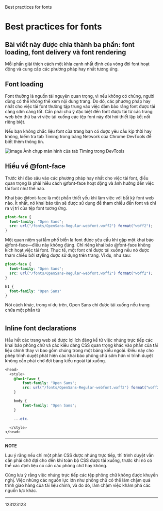 Best practices for fonts

# Best practices for fonts

## Bài viết này được chia thành ba phần: font loading, font delivery và font rendering
Mỗi phần giải thích cách một khía cạnh nhất định của vòng đời font hoạt động và cung cấp các phương pháp hay nhất tương ứng.

## Font loading
Font thường là nguồn tài nguyên quan trọng, vì nếu không có chúng, người dùng có thể không thể xem nội dung trang.
Do đó, các phương pháp hay nhất cho việc tải font thường tập trung vào việc đảm bảo rằng font được tải càng sớm càng tốt.
Cần phải chú ý đặc biệt đến font được tải từ các trang web bên thứ ba vì việc tải xuống các tệp font này đòi hỏi thiết lập kết nối riêng biệt.

Nếu bạn không chắc liệu font của trang bạn có được yêu cầu kịp thời hay không, kiểm tra tab Timing trong bảng Network của Chrome DevTools để biết thêm thông tin.

![image](https://github.com/mid-guy/web.dev/assets/99194082/9037da74-282a-4428-b6ed-7df4681952d7)
Ảnh chụp màn hình của tab Timing trong DevTools

## Hiểu về @font-face
Trước khi đào sâu vào các phương pháp hay nhất cho việc tải font, điều quan trọng là phải hiểu cách @font-face hoạt động và ảnh hưởng đến việc tải font như thế nào.

Khai báo @font-face là một phần thiết yếu khi làm việc với bất kỳ font web nào.
Ít nhất, nó khai báo tên sẽ được sử dụng để tham chiếu đến font và chỉ ra vị trí của tệp font tương ứng.

```css
@font-face {
  font-family: "Open Sans";
  src: url("/fonts/OpenSans-Regular-webfont.woff2") format("woff2");
}
```

Một quan niệm sai lầm phổ biến là font được yêu cầu khi gặp một khai báo @font-face—điều này không đúng.
Chỉ riêng khai báo @font-face không kích hoạt việc tải font.
Thực tế, một font chỉ được tải xuống nếu nó được tham chiếu bởi styling được sử dụng trên trang. Ví dụ, như sau:

```css
@font-face {
  font-family: "Open Sans";
  src: url("/fonts/OpenSans-Regular-webfont.woff2") format("woff2");
}

h1 {
  font-family: "Open Sans"
}
```

Nói cách khác, trong ví dụ trên, Open Sans chỉ được tải xuống nếu trang chứa một phần tử <h1>

## Inline font declarations

Hầu hết các trang web sẽ được lợi ích đáng kể từ việc nhúng trực tiếp các khai báo phông chữ và các kiểu dáng CSS quan trọng khác vào phần <head> của tài liệu chính thay vì bao gồm chúng trong một bảng kiểu ngoài. Điều này cho phép trình duyệt phát hiện các khai báo phông chữ sớm hơn vì trình duyệt không cần phải chờ đợi bảng kiểu ngoài tải xuống.

```css
<head>
  <style>
    @font-face {
        font-family: "Open Sans";
        src: url("/fonts/OpenSans-Regular-webfont.woff2") format("woff2");
    }

    body {
        font-family: "Open Sans";
    }

    ...etc.

  </style>
</head>
```

---
**NOTE**

Lưu ý rằng nếu chỉ một phần CSS được nhúng trực tiếp, thì trình duyệt vẫn cần phải chờ đợi cho đến khi toàn bộ CSS được tải xuống, trước khi nó có thể xác định liệu có cần các phông chữ hay không.

Cũng lưu ý rằng việc nhúng trực tiếp các tệp phông chữ không được khuyến nghị. Việc nhúng các nguồn lực lớn như phông chữ có thể làm chậm quá trình giao hàng của tài liệu chính, và do đó, làm chậm việc khám phá các nguồn lực khác.

---




123123123

